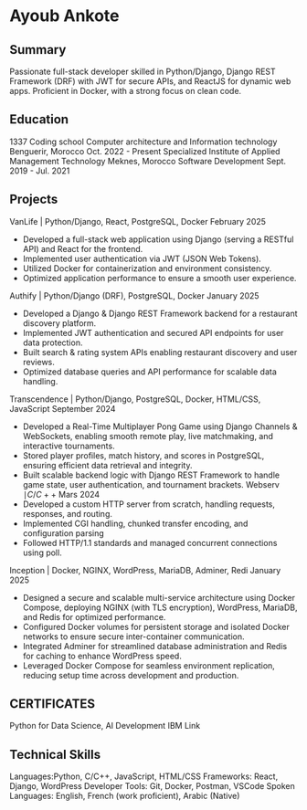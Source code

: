 # Ayoub Ankote 

## Summary

Passionate full-stack developer skilled in Python/Django, Django REST Framework (DRF) with JWT for secure APIs, and ReactJS for dynamic web apps. Proficient in Docker, with a strong focus on clean code.

## Education

1337 Coding school
Computer architecture and Information technology
Benguerir, Morocco
Oct. 2022 - Present
Specialized Institute of Applied Management Technology
Meknes, Morocco
Software Development
Sept. 2019 - Jul. 2021

## Projects

VanLife | Python/Django, React, PostgreSQL, Docker
February 2025

- Developed a full-stack web application using Django (serving a RESTful API) and React for the frontend.
- Implemented user authentication via JWT (JSON Web Tokens).
- Utilized Docker for containerization and environment consistency.
- Optimized application performance to ensure a smooth user experience.

Authify | Python/Django (DRF), PostgreSQL, Docker
January 2025

- Developed a Django \& Django REST Framework backend for a restaurant discovery platform.
- Implemented JWT authentication and secured API endpoints for user data protection.
- Built search \& rating system APIs enabling restaurant discovery and user reviews.
- Optimized database queries and API performance for scalable data handling.

Transcendence | Python/Django, PostgreSQL, Docker, HTML/CSS, JavaScript
September 2024

- Developed a Real-Time Multiplayer Pong Game using Django Channels \& WebSockets, enabling smooth remote play, live matchmaking, and interactive tournaments.
- Stored player profiles, match history, and scores in PostgreSQL, ensuring efficient data retrieval and integrity.
- Built scalable backend logic with Django REST Framework to handle game state, user authentication, and tournament brackets.
Webserv $\mid C / C++$
Mars 2024
- Developed a custom HTTP server from scratch, handling requests, responses, and routing.
- Implemented CGI handling, chunked transfer encoding, and configuration parsing
- Followed HTTP/1.1 standards and managed concurrent connections using poll.

Inception | Docker, NGINX, WordPress, MariaDB, Adminer, Redi
January 2025

- Designed a secure and scalable multi-service architecture using Docker Compose, deploying NGINX (with TLS encryption), WordPress, MariaDB, and Redis for optimized performance.
- Configured Docker volumes for persistent storage and isolated Docker networks to ensure secure inter-container communication.
- Integrated Adminer for streamlined database administration and Redis for caching to enhance WordPress speed.
- Leveraged Docker Compose for seamless environment replication, reducing setup time across development and production.


## CERTIFICATES

Python for Data Science, AI Development IBM
Link

## Technical Skills

Languages:Python, C/C++, JavaScript, HTML/CSS
Frameworks: React, Django, WordPress
Developer Tools: Git, Docker, Postman, VSCode
Spoken Languages: English, French (work proficient), Arabic (Native)